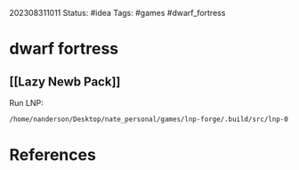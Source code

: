 202308311011
Status: #idea
Tags: #games #dwarf_fortress

# dwarf fortress

## [[Lazy Newb Pack]]
Run LNP: 
```bash
/home/nanderson/Desktop/nate_personal/games/lnp-forge/.build/src/lnp-0.14c/launch.py
```


# References

